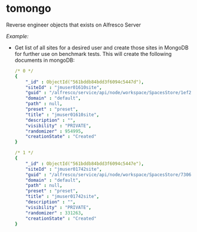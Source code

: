 # tomongo

Reverse engineer objects that exists on Alfresco Server

_Example:_

* Get list of all sites for a desired user and create those sites in MongoDB for further use on benchmark tests. This will create the following documents in mongoDB:
    ```yml
    /* 0 */
    {
        "_id" : ObjectId("561bddb84bdd3f6094c5447d"),
        "siteId" : "jmuser01610site",
        "guid" : "/alfresco/service/api/node/workspace/SpacesStore/1ef2d548-a7ac-458a-b24c-bee59171f1f8",
        "domain" : "default",
        "path" : null,
        "preset" : "preset",
        "title" : "jmuser01610site",
        "description" : "",
        "visibility" : "PRIVATE",
        "randomizer" : 954995,
        "creationState" : "Created"
    }
    
    /* 1 */
    {
        "_id" : ObjectId("561bddb84bdd3f6094c5447e"),
        "siteId" : "jmuser01742site",
        "guid" : "/alfresco/service/api/node/workspace/SpacesStore/730622c6-4635-4af8-a701-c853f1af9adb",
        "domain" : "default",
        "path" : null,
        "preset" : "preset",
        "title" : "jmuser01742site",
        "description" : "",
        "visibility" : "PRIVATE",
        "randomizer" : 331263,
        "creationState" : "Created"
    }
    ```

